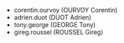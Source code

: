 * corentin.ourvoy (OURVOY Corentin)
* adrien.duot (DUOT Adrien)
* tony.george (GEORGE Tony)
* gireg.roussel (ROUSSEL Gireg)
